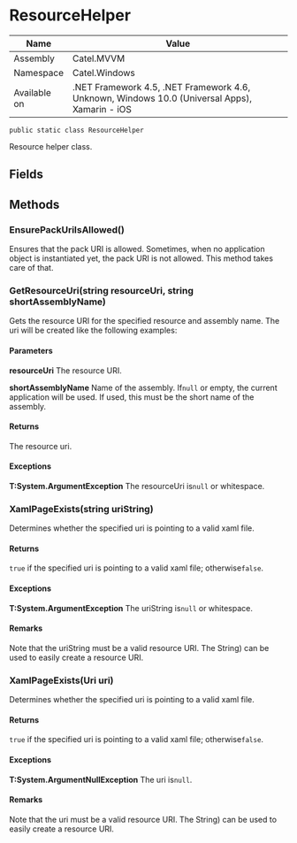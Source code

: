 

# ResourceHelper

Name|Value
---|---
Assembly|Catel.MVVM
Namespace|Catel.Windows
Available on|.NET Framework 4.5, .NET Framework 4.6, Unknown, Windows 10.0 (Universal Apps), Xamarin - iOS

```
public static class ResourceHelper
```

Resource helper class.



## Fields

## Methods

### EnsurePackUriIsAllowed()

Ensures that the pack URI is allowed. Sometimes, when no application object is instantiated yet, the pack URI is not allowed. This method takes care of that.



### GetResourceUri(string resourceUri, string shortAssemblyName)

Gets the resource URI for the specified resource and assembly name. The uri will be created like the following examples:

#### Parameters

**resourceUri**
The resource URI.

**shortAssemblyName**
Name of the assembly. If`null` or empty, the current application will be used. If used, this must be the short name of the assembly.

#### Returns

The resource uri.

#### Exceptions

**T:System.ArgumentException**
The resourceUri is`null` or whitespace.



### XamlPageExists(string uriString)

Determines whether the specified uri is pointing to a valid xaml file.

#### Returns

`true` if the specified uri is pointing to a valid xaml file; otherwise`false`.

#### Exceptions

**T:System.ArgumentException**
The uriString is`null` or whitespace.

#### Remarks

Note that the uriString must be a valid resource URI. The String) can be used to easily create a resource URI.



### XamlPageExists(Uri uri)

Determines whether the specified uri is pointing to a valid xaml file.

#### Returns

`true` if the specified uri is pointing to a valid xaml file; otherwise`false`.

#### Exceptions

**T:System.ArgumentNullException**
The uri is`null`.

#### Remarks

Note that the uri must be a valid resource URI. The String) can be used to easily create a resource URI.



